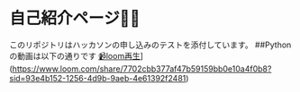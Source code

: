 # 自己紹介ページ🐶🍺
このリポジトリはハッカソンの申し込みのテストを添付しています。
##Pythonの動画は以下の通りです
[📹️loom再生](https://github.com/user-attachments/assets/25c0e05d-c977-45e3-9d29-9a2070a46b54)](https://www.loom.com/share/7702cbb377af47b59159bb0e10a4f0b8?sid=93e4b152-1256-4d9b-9aeb-4e61392f2481)


